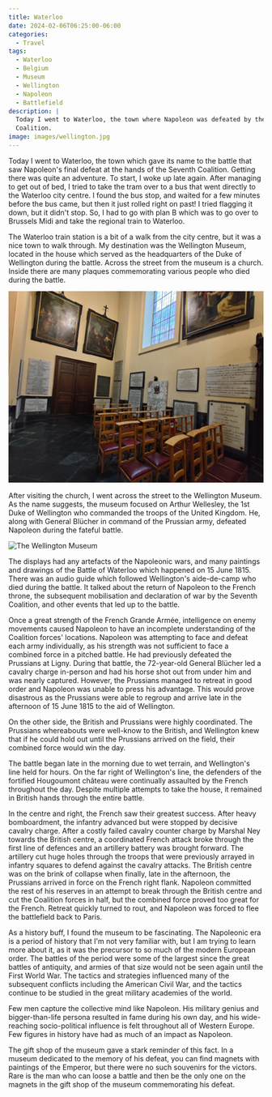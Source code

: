 ```yaml
---
title: Waterloo
date: 2024-02-06T06:25:00-06:00
categories:
  - Travel
tags:
  - Waterloo
  - Belgium
  - Museum
  - Wellington
  - Napoleon
  - Battlefield
description: |
  Today I went to Waterloo, the town where Napoleon was defeated by the Seventh
  Coalition.
image: images/wellington.jpg
---
```


Today I went to Waterloo, the town which gave its name to the battle that saw
Napoleon's final defeat at the hands of the Seventh Coalition. Getting there was
quite an adventure. To start, I woke up late again. After managing to get out of
bed, I tried to take the tram over to a bus that went directly to the Waterloo
city centre. I found the bus stop, and waited for a few minutes before the bus
came, but then it just rolled right on past! I tried flagging it down, but it
didn't stop. So, I had to go with plan B which was to go over to Brussels Midi
and take the regional train to Waterloo.

The Waterloo train station is a bit of a walk from the city centre, but it was a
nice town to walk through. My destination was the Wellington Museum, located in
the house which served as the headquarters of the Duke of Wellington during the
battle. Across the street from the museum is a church. Inside there are many
plaques commemorating various people who died during the battle.

![Some of the plaques commemorating the soldiers who died during the Battle of Waterloo](images/church.jpg)

After visiting the church, I went across the street to the Wellington Museum. As
the name suggests, the museum focused on Arthur Wellesley, the 1st Duke of
Wellington who commanded the troops of the United Kingdom. He, along with
General Blücher in command of the Prussian army, defeated Napoleon during the
fateful battle.

![The Wellington Museum](images/wellington.jpg)

The displays had any artefacts of the Napoleonic wars, and many paintings and
drawings of the Battle of Waterloo which happened on 15 June 1815. There was an
audio guide which followed Wellington's aide-de-camp who died during the battle.
It talked about the return of Napoleon to the French throne, the subsequent
mobilisation and declaration of war by the Seventh Coalition, and other events
that led up to the battle.

Once a great strength of the French Grande Armée, intelligence on enemy
movements caused Napoleon to have an incomplete understanding of the Coalition
forces' locations. Napoleon was attempting to face and defeat each army
individually, as his strength was not sufficient to face a combined force in a
pitched battle. He had previously defeated the Prussians at Ligny. During that
battle, the 72-year-old General Blücher led a cavalry charge in-person and had
his horse shot out from under him and was nearly captured. However, the
Prussians managed to retreat in good order and Napoleon was unable to press his
advantage. This would prove disastrous as the Prussians were able to regroup and
arrive late in the afternoon of 15 June 1815 to the aid of Wellington.

On the other side, the British and Prussians were highly coordinated. The
Prussians whereabouts were well-know to the British, and Wellington knew that if
he could hold out until the Prussians arrived on the field, their combined force
would win the day.

The battle began late in the morning due to wet terrain, and Wellington's line
held for hours. On the far right of Wellington's line, the defenders of the
fortified Hougoumont château were continually assaulted by the French throughout
the day. Despite multiple attempts to take the house, it remained in British
hands through the entire battle.

In the centre and right, the French saw their greatest success. After heavy
bomboardment, the infantry advanced but were stopped by decisive cavalry charge.
After a costly failed cavalry counter charge by Marshal Ney towards the British
centre, a coordinated French attack broke through the first line of defences and
an artillery battery was brought forward. The artillery cut huge holes through
the troops that were previously arrayed in infantry squares to defend against
the cavalry attacks. The British centre was on the brink of collapse when
finally, late in the afternoon, the Prussians arrived in force on the French
right flank. Napoleon committed the rest of his reserves in an attempt to break
through the British centre and cut the Coalition forces in half, but the
combined force proved too great for the French. Retreat quickly turned to rout,
and Napoleon was forced to flee the battlefield back to Paris.

As a history buff, I found the museum to be fascinating. The Napoleonic era is a
period of history that I'm not very familiar with, but I am trying to learn more
about it, as it was the precursor to so much of the modern European order. The
battles of the period were some of the largest since the great battles of
antiquity, and armies of that size would not be seen again until the First World
War. The tactics and strategies influenced many of the subsequent conflicts
including the American Civil War, and the tactics continue to be studied in the
great military academies of the world.

Few men capture the collective mind like Napoleon. His military genius and
bigger-than-life persona resulted in fame during his own day, and his
wide-reaching socio-political influence is felt throughout all of Western
Europe. Few figures in history have had as much of an impact as Napoleon.

The gift shop of the museum gave a stark reminder of this fact. In a museum
dedicated to the memory of his defeat, you can find magnets with paintings of
the Emperor, but there were no such souvenirs for the victors. Rare is the man
who can loose a battle and then be the only one on the magnets in the gift shop
of the museum commemorating his defeat.
